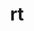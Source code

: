 ---
sub_projects:
- project_email: linux-rt-users@vger.kernel.org
  project_link_name: linux-rt-users
  project_maintainers: ''
  project_name: Linux RT Users
  project_patches_url: http://patches.linaro.org/api/projects/195/?format=json
  project_scm_url: git://git.kernel.org/pub/scm/linux/kernel/git/rt/linux-stable-rt.git
  project_url: n/a
- project_email: rt-app
  project_link_name: rt-app
  project_maintainers: ''
  project_name: rt-app
  project_patches_url: http://patches.linaro.org/api/projects/218/?format=json
  project_scm_url: ''
  project_url: https://github.com/scheduler-tools/rt-app
title: rt
---